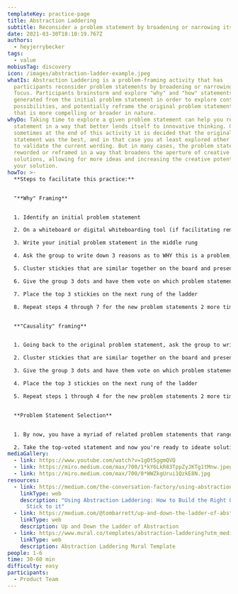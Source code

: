 ```yaml
---
templateKey: practice-page
title: Abstraction Laddering
subtitle: Reconsider a problem statement by broadening or narrowing its focus
date: 2021-03-30T18:10:19.767Z
authors:
  - heyjerrybecker
tags:
  - value
mobiusTag: discovery
icon: /images/abstraction-ladder-example.jpeg
whatIs: Abstraction Laddering is a problem-framing activity that has
  participants reconsider problem statements by broadening or narrowing its
  focus. Participants brainstorm and explore "why" and "how" statements
  generated from the initial problem statement in order to explore context,
  possibilities, and potentially reframe the original problem statement to one
  that is more compelling or broader in nature.
whyDo: Taking time to explore a given problem statement can help you reframe the
  statement in a way that better lends itself to innovative thinking. Of course,
  sometimes at the end of this activity it is decided that the original problem
  statement was the best, and in that case you at least explored other options
  to validate the current wording. But in many cases, the problem statement is
  reworded or reframed in a way that broadens the aperture of creative
  solutions, allowing for more ideas and increasing the creative potential of
  your solution.
howTo: >-
  **Steps to facilitate this practice:**


  "**Why" Framing**


  1. Identify an initial problem statement

  2. On a whiteboard or digital whiteboarding tool (if facilitating remotely), draw a ladder with multiple rungs. If facilitating in person, ensure each participant has a pad of stickies and a sharpie

  3. Write your initial problem statement in the middle rung

  4. Ask the group to write down 3 reasons as to WHY this is a problem, with each reason on its own stickie

  5. Cluster stickies that are similar together on the board and present them to the group. Reword clusters with a new stickie to captures the problem statements at a level that captures the essence of all stickies in that cluster

  6. Give the group 3 dots and have them vote on which problem statements they like the most

  7. Place the top 3 stickies on the next rung of the ladder

  8. Repeat steps 4 through 7 for the new problem statements 2 more times


  **"Causality" framing**


  1. Going back to the original problem statement, ask the group to write down 3 things that answers the question "what problems does this cause?"

  2. Cluster stickies that are similar together on the board and present them to the group. Reword clusters with a new stickie to captures the problem statements at a level that captures the essence of all stickies in that cluster

  3. Give the group 3 dots and have them vote on which problem statements they like the most

  4. Place the top 3 stickies on the next rung of the ladder

  5. Repeat steps 1 through 4 for the new problem statements 2 more times


  **Problem Statement Selection**


  1. By now, you have a myriad of related problem statements that range from the more abstract (at the top of the ladder) to more concrete (at the bottom of the ladder). In a final vote, have each team member select which problem statement they think is most worth solving in order to generate the biggest impact. 

  2. Take the top-voted statement and now you're ready to ideate solutions!
mediaGallery:
  - link: https://www.youtube.com/watch?v=1gOt5ggmQVQ
  - link: https://miro.medium.com/max/700/1*kY6LkR83TppZyJKTg1tMnw.jpeg
  - link: https://miro.medium.com/max/700/0*WWZkgUrui1QzkE8N.jpg
resources:
  - link: https://medium.com/the-conversation-factory/using-abstraction-laddering-how-to-build-the-right-question-and-stick-to-it-c0efb012248e
    linkType: web
    description: "Using Abstraction Laddering: How to Build the Right Question and
      Stick to it"
  - link: https://medium.com/@tombarrett/up-and-down-the-ladder-of-abstraction-cb73533be751
    linkType: web
    description: Up and Down the Ladder of Abstraction
  - link: https://www.mural.co/templates/abstraction-laddering?utm_medium=paid-search&utm_source=adwords&utm_campaign=201101-Templates_-_Facilitator_Superpowers&utm_adgroup=Templates_-_Business_Model_Canvas&utm_campaign_id=11208697402&utm_content=&utm_adgroupid=110300560016&gclid=Cj0KCQjwmIuDBhDXARIsAFITC_4HvAlkNxU62JIpCkiz435JiymWZJ9JT1958Ym1F6Rd3bSYj21Pv9caAsd0EALw_wcB
    linkType: web
    description: Abstraction Laddering Mural Template
people: 1-6
time: 30-60 min
difficulty: easy
participants:
  - Product Team
---
```

